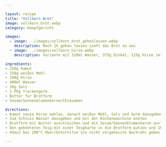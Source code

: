```yaml
---

layout: recipe
title: "Vollkorn Brot"
image: vollkorn_brot.webp
category: Hauptgericht

images:
  - image: ../images/vollkorn_brot_gehenlassen.webp
    description: Nach 1h gehen lassen sieht das Brot so aus
  - image: ../images/vollkorn_hirse.webp
    description: Variante mit 320ml Wasser, 375g Dinkel, 125g Hirse (mit 250g Salzwasser (TODO genau Salzmenge aufschreiben, evtl weniger Salz ins Brot?) aufkochen und bei Stufe 3 10min gehen lassen). Sehr saftig und gut.

ingredients:
- 250g Kamut
- 150g weißes Mehl
- 100g Hirse
- 400ml Wasser
- 10g Salz
- 1 Pkg Trockengerm
- Butter für Brotform
- Sesam/Sonnenblumenkerne/Chiasamen

directions:
- Kamut sowie Hirse mahlen, danach weißes Mehl, Salz und Germ dazugeben
- Zum Schluss Wasser dazugeben und mit der Küchenmaschine kneten
- Brotform mit Butter ausstreichen und mit Sesam/Sonnenblumenkerne auslegen
- Den gekneteten Teig mit einer Teigkarte in die Brotform putzen und 1h rasten lassen (optional, macht Brot aber luftiger)
- 45min bei 200°C Ober/Unterhitze ins nicht vorgeheizte Backrohr geben

---
```

